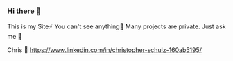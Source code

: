 ### Hi there 👋

This is my Site⚡
You can't see anything🤔
Many projects are private. Just ask me 💬

Chris 🌱
https://www.linkedin.com/in/christopher-schulz-160ab5195/


